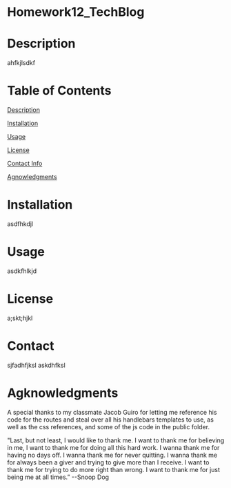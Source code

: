 # Homework12_TechBlog

# Description
ahfkjlsdkf

# Table of Contents
[Description](https://github.com/mevaldovi/Homework12_TechBlog#Description)


[Installation](https://github.com/mevaldovi/Homework12_TechBlog#Installation)


[Usage](https://github.com/mevaldovi/Homework12_TechBlog#Usage)


[License](https://github.com/mevaldovi/Homework12_TechBlog#License)


[Contact Info](https://github.com/mevaldovi/Homework12_TechBlog#Contact)


[Agnowledgments](https://github.com/mevaldovi/Homework12_TechBlog#Agknowledgments)

# Installation
asdfhkdjl
# Usage
asdkfhlkjd
# License
a;skt;hjkl
# Contact
sjfadhfjksl
askdhfksl
# Agknowledgments
A special thanks to my classmate Jacob Guiro for letting me reference his code for the routes and steal over all his handlebars templates to use, as well as the css references, and some of the js code in the public folder.

"Last, but not least, I would like to thank me. I want to thank me for believing in me, I want to thank me for doing all this hard work. I wanna thank me for having no days off. I wanna thank me for never quitting. I wanna thank me for always been a giver and trying to give more than I receive. I want to thank me for trying to do more right than wrong. I want to thank me for just being me at all times.” --Snoop Dog